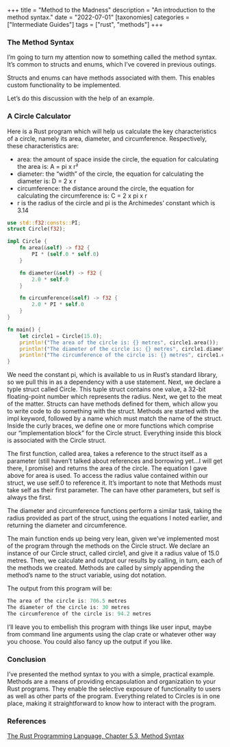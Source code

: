 +++
title = "Method to the Madness"
description = "An introduction to the method syntax."
date = "2022-07-01"
[taxonomies]
categories = ["Intermediate Guides"]
tags = ["rust", "methods"]
+++

### The Method Syntax

I’m going to turn my attention now to something called the method syntax. It’s common to structs and enums, which I’ve covered in previous outings.

Structs and enums can have methods associated with them. This enables custom functionality to be implemented.

Let’s do this discussion with the help of an example.

### A Circle Calculator

Here is a Rust program which will help us calculate the key characteristics of a circle, namely its area, diameter, and circumference. Respectively, these characteristics are:

- area: the amount of space inside the circle, the equation for calculating the area is: A = pi x r²
- diameter: the “width” of the circle, the equation for calculating the diameter is: D = 2 x r
- circumference: the distance around the circle, the equation for calculating the circumference is: C = 2 x pi x r
- r is the radius of the circle and pi is the Archimedes’ constant which is 3.14

```rust
use std::f32:consts::PI;
struct Circle(f32);

impl Circle {
	fn area(&self) -> f32 {
		PI * (self.0 * self.0)
	}

	fn diameter(&self) -> f32 {
		2.0 * self.0
	}

	fn circumference(&self) -> f32 {
		2.0 * PI * self.0
	}
}

fn main() {
	let circle1 = Circle(15.0);
	println!("The area of the circle is: {} metres", circle1.area());
	println!("The diameter of the circle is: {} metres", circle1.diameter());
	println!("The circumference of the circle is: {} metres", circle1.circumference());
}
```

We need the constant pi, which is available to us in Rust’s standard library, so we pull this in as a dependency with a use statement. Next, we declare a typle struct called Circle. This tuple struct contains one value, a 32-bit floating-point number which represents the radius. Next, we get to the meat of the matter. Structs can have methods defined for them, which allow you to write code to do something with the struct. Methods are started with the impl keyword, followed by a name which must match the name of the struct. Inside the curly braces, we define one or more functions which comprise our “implementation block” for the Circle struct. Everything inside this block is associated with the Circle struct.

The first function, called area, takes a reference to the struct itself as a parameter (still haven’t talked about references and borrowing yet…I will get there, I promise) and returns the area of the circle. The equation I gave above for area is used. To access the radius value contained within our struct, we use self.0 to reference it. It’s important to note that Methods must take self as their first parameter. The can have other parameters, but self is always the first.

The diameter and circumference functions perform a similar task, taking the radius provided as part of the struct, using the equations I noted earlier, and returning the diameter and circumference.

The main function ends up being very lean, given we’ve implemented most of the program through the methods on the Circle struct. We declare an instance of our Circle struct, called circle1, and give it a radius value of 15.0 metres. Then, we calculate and output our results by calling, in turn, each of the methods we created. Methods are called by simply appending the method’s name to the struct variable, using dot notation.

The output from this program will be:

```rust
The area of the circle is: 706.5 metres
The diameter of the circle is: 30 metres
The circumference of the circle is: 94.2 metres
```

I’ll leave you to embellish this program with things like user input, maybe from command line arguments using the clap crate or whatever other way you choose. You could also fancy up the output if you like.

### Conclusion

I’ve presented the method syntax to you with a simple, practical example. Methods are a means of providing encapsulation and organization to your Rust programs. They enable the selective exposure of functionality to users as well as other parts of the program. Everything related to Circles is in one place, making it straightforward to know how to interact with the program.

### References

[The Rust Programming Language, Chapter 5.3, Method Syntax](https://doc.rust-lang.org/book/ch05-03-method-syntax.html)
